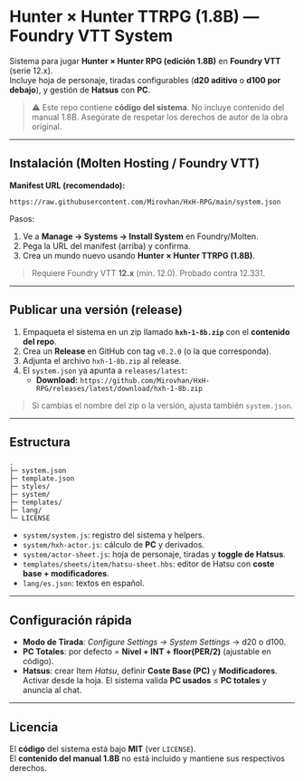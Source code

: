 # Hunter × Hunter TTRPG (1.8B) — Foundry VTT System

Sistema para jugar **Hunter × Hunter RPG (edición 1.8B)** en **Foundry VTT** (serie 12.x).  
Incluye hoja de personaje, tiradas configurables (**d20 aditivo** o **d100 por debajo**), y gestión de **Hatsus** con **PC**.

> ⚠️ Este repo contiene **código del sistema**. No incluye contenido del manual 1.8B.
> Asegúrate de respetar los derechos de autor de la obra original.

---

## Instalación (Molten Hosting / Foundry VTT)

**Manifest URL (recomendado):**  
```
https://raw.githubusercontent.com/Mirovhan/HxH-RPG/main/system.json
```

Pasos:
1. Ve a **Manage → Systems → Install System** en Foundry/Molten.
2. Pega la URL del manifest (arriba) y confirma.
3. Crea un mundo nuevo usando **Hunter × Hunter TTRPG (1.8B)**.

> Requiere Foundry VTT **12.x** (min. 12.0). Probado contra 12.331.

---

## Publicar una versión (release)

1. Empaqueta el sistema en un zip llamado **`hxh-1-8b.zip`** con el **contenido del repo**.
2. Crea un **Release** en GitHub con tag `v0.2.0` (o la que corresponda).
3. Adjunta el archivo `hxh-1-8b.zip` al release.
4. El `system.json` ya apunta a `releases/latest`:
   - **Download:** `https://github.com/Mirovhan/HxH-RPG/releases/latest/download/hxh-1-8b.zip`

> Si cambias el nombre del zip o la versión, ajusta también `system.json`.

---

## Estructura

```
.
├─ system.json
├─ template.json
├─ styles/
├─ system/
├─ templates/
├─ lang/
└─ LICENSE
```

- `system/system.js`: registro del sistema y helpers.
- `system/hxh-actor.js`: cálculo de **PC** y derivados.
- `system/actor-sheet.js`: hoja de personaje, tiradas y **toggle de Hatsus**.
- `templates/sheets/item/hatsu-sheet.hbs`: editor de Hatsu con **coste base + modificadores**.
- `lang/es.json`: textos en español.

---

## Configuración rápida

- **Modo de Tirada**: *Configure Settings → System Settings* → d20 o d100.
- **PC Totales**: por defecto = **Nivel + INT + floor(PER/2)** (ajustable en código).
- **Hatsus**: crear Item *Hatsu*, definir **Coste Base (PC)** y **Modificadores**. Activar desde la hoja.
  El sistema valida **PC usados** ≤ **PC totales** y anuncia al chat.

---

## Licencia

El **código** del sistema está bajo **MIT** (ver `LICENSE`).  
El **contenido del manual 1.8B** no está incluido y mantiene sus respectivos derechos.
